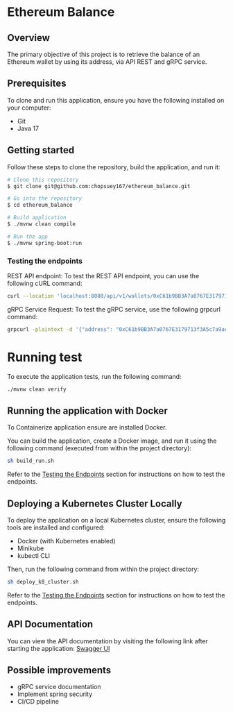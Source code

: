 # Ethereum Balance

## Overview

The primary objective of this project is to retrieve the balance of an Ethereum wallet by using its address, via API
REST and gRPC service.

## Prerequisites

To clone and run this application, ensure you have the following installed on your computer:

- Git
- Java 17

## Getting started

Follow these steps to clone the repository, build the application, and run it:

```bash
# Clone this repository
$ git clone git@github.com:chopsuey167/ethereum_balance.git

# Go into the repository
$ cd ethereum_balance

# Build application
$ ./mvnw clean compile

# Run the app
$ ./mvnw spring-boot:run
```

### Testing the endpoints

REST API endpoint:
To test the REST API endpoint, you can use the following cURL command:

```bash
curl --location 'localhost:8080/api/v1/wallets/0xC61b9BB3A7a0767E3179713f3A5c7a9aeDCE193C/balance'
```

gRPC Service Request:
To test the gRPC service, use the following grpcurl command:

```bash
grpcurl -plaintext -d '{"address": "0xC61b9BB3A7a0767E3179713f3A5c7a9aeDCE193C" }' localhost:9090 EthereumService/GetWalletBalance
```

# Running test

To execute the application tests, run the following command:

```bash
./mvnw clean verify
```

## Running the application with Docker

To Containerize application ensure are installed Docker.

You can build the application, create a Docker image, and run it using the following command (executed from within the
project directory):

```bash
sh build_run.sh
```

Refer to the  <a href="#Test-endpoints">Testing the Endpoints</a> section for instructions on how to test the endpoints.

## Deploying a Kubernetes Cluster Locally

To deploy the application on a local Kubernetes cluster, ensure the following tools are installed and configured:

- Docker (with Kubernetes enabled)
- Minikube
- kubectl CLI

Then, run the following command from within the project directory:

```bash
sh deploy_k8_cluster.sh
```

Refer to the  <a href="#Test-endpoints">Testing the Endpoints</a> section for instructions on how to test the endpoints.

## API Documentation

You can view the API documentation by visiting the following link after starting the
application:  [Swagger UI](http://localhost:8080/swagger-ui/index.html)

## Possible improvements

- gRPC service documentation
- Implement spring security
- CI/CD pipeline